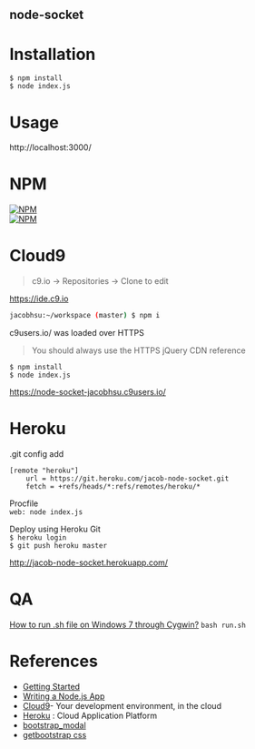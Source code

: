 node-socket
---
# Installation  
`$ npm install`  
`$ node index.js`  

# Usage

http://localhost:3000/  

# NPM

[![NPM](https://nodei.co/npm/express.png?downloads=true&stars=true)](https://www.npmjs.com/package/express)  
[![NPM](https://nodei.co/npm/socket.io.png?downloads=true&stars=true)](https://www.npmjs.com/package/socket.io)   

# Cloud9

> c9.io →  Repositories → Clone to edit  

https://ide.c9.io
```bash
jacobhsu:~/workspace (master) $ npm i

```
c9users.io/ was loaded over HTTPS  
> You should always use the HTTPS jQuery CDN reference

`$ npm install`  
`$ node index.js`   

https://node-socket-jacobhsu.c9users.io/

# Heroku

.git config add
```
[remote "heroku"]
    url = https://git.heroku.com/jacob-node-socket.git
    fetch = +refs/heads/*:refs/remotes/heroku/*
```
Procfile  
`web: node index.js`

Deploy using Heroku Git  
`$ heroku login`  
`$ git push heroku master`  

http://jacob-node-socket.herokuapp.com/

# QA

[How to run .sh file on Windows 7 through Cygwin?](http://stackoverflow.com/questions/22722604/how-to-run-sh-file-on-windows-7-through-cygwin)
`bash run.sh`  

# References

* [Getting Started](http://socket.io/get-started/chat/)
* [Writing a Node.js App](https://community.c9.io/t/writing-a-node-js-app/1731)
* [Cloud9](https://c9.io/)- Your development environment, in the cloud
* [Heroku](https://www.heroku.com/) : Cloud Application Platform
* [bootstrap_modal](http://www.w3schools.com/bootstrap/bootstrap_modal.asp)
* [getbootstrap css](http://getbootstrap.com/css/)
